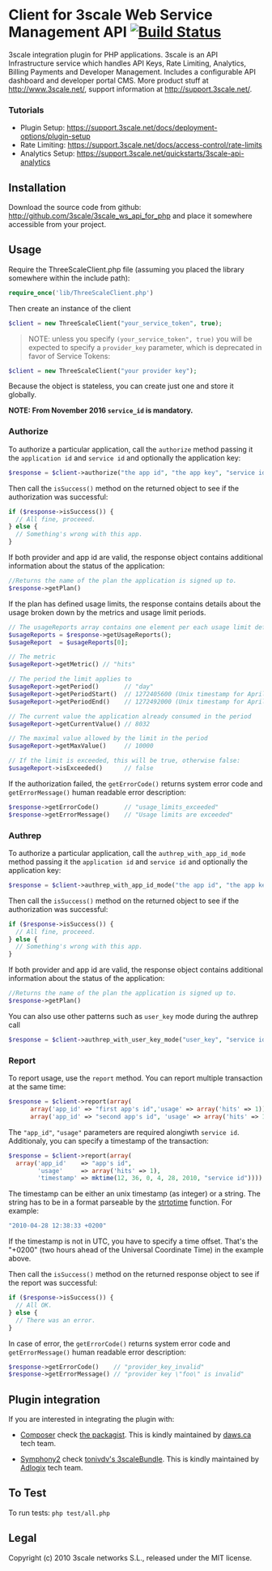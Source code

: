 # Client for 3scale Web Service Management API [![Build Status](https://secure.travis-ci.org/3scale/3scale_ws_api_for_php.png?branch=master)](http://travis-ci.org/3scale/3scale_ws_api_for_php)
3scale integration plugin for PHP applications. 3scale is an API Infrastructure service which handles API Keys, Rate Limiting, Analytics, Billing Payments and Developer Management. Includes a configurable API dashboard and developer portal CMS. More product stuff at http://www.3scale.net/, support information at http://support.3scale.net/.

### Tutorials
* Plugin Setup: https://support.3scale.net/docs/deployment-options/plugin-setup
* Rate Limiting: https://support.3scale.net/docs/access-control/rate-limits
* Analytics Setup: https://support.3scale.net/quickstarts/3scale-api-analytics

## Installation

Download the source code from github: http://github.com/3scale/3scale_ws_api_for_php and place it somewhere accessible from your project.

## Usage

Require the ThreeScaleClient.php file (assuming you placed the library somewhere within the
include path):

```php
require_once('lib/ThreeScaleClient.php')
```

Then create an instance of the client
```php
$client = new ThreeScaleClient("your_service_token", true);
```

> NOTE: unless you specify ```(your_service_token", true)``` you will be expected to specify
a `provider_key` parameter, which is deprecated in favor of Service Tokens:
```php
$client = new ThreeScaleClient("your provider key");
```

Because the object is stateless, you can create just one and store it globally.

**NOTE: From November 2016 `service_id` is mandatory.**

### Authorize

To authorize a particular application, call the `authorize` method passing it the 
`application id` and `service id` and optionally the application key:

```php
$response = $client->authorize("the app id", "the app key", "service id");
```

Then call the `isSuccess()` method on the returned object to see if the authorization was
successful:

```php
if ($response->isSuccess()) {
  // All fine, proceeed.
} else {
  // Something's wrong with this app.
}
```

If both provider and app id are valid, the response object contains additional information about the status of the application:

```php
//Returns the name of the plan the application is signed up to.
$response->getPlan()
```

If the plan has defined usage limits, the response contains details about the usage broken down by the metrics and usage limit periods.

```php
// The usageReports array contains one element per each usage limit defined on the plan.
$usageReports = $response->getUsageReports();
$usageReport  = $usageReports[0];

// The metric
$usageReport->getMetric() // "hits"

// The period the limit applies to
$usageReport->getPeriod()       // "day"
$usageReport->getPeriodStart()  // 1272405600 (Unix timestamp for April 28, 2010, 00:00:00)
$usageReport->getPeriodEnd()    // 1272492000 (Unix timestamp for April 29, 2010, 00:00:00)

// The current value the application already consumed in the period
$usageReport->getCurrentValue() // 8032

// The maximal value allowed by the limit in the period
$usageReport->getMaxValue()     // 10000

// If the limit is exceeded, this will be true, otherwise false:
$usageReport->isExceeded()      // false
```

If the authorization failed, the `getErrorCode()` returns system error code and `getErrorMessage()` human readable error description:
 
```php    
$response->getErrorCode()       // "usage_limits_exceeded"
$response->getErrorMessage()    // "Usage limits are exceeded"
```

### Authrep

To authorize a particular application, call the `authrep_with_app_id_mode` method passing it the 
`application id` and `service id` and optionally the application key:

```php
$response = $client->authrep_with_app_id_mode("the app id", "the app key", "service id", array('method_name' => 1));
```

Then call the `isSuccess()` method on the returned object to see if the authorization was
successful:

```php
if ($response->isSuccess()) {
  // All fine, proceeed.
} else {
  // Something's wrong with this app.
}
```

If both provider and app id are valid, the response object contains additional information about the status of the application:

```php
//Returns the name of the plan the application is signed up to.
$response->getPlan()
```

You can also use other patterns such as `user_key` mode during the authrep call

```php
$response = $client->authrep_with_user_key_mode("user_key", "service id", array('method_name' => 1));
```

### Report

To report usage, use the `report` method. You can report multiple transaction at the same time:

```php    
$response = $client->report(array(
      array('app_id' => "first app's id",'usage' => array('hits' => 1)),
      array('app_id' => "second app's id", 'usage' => array('hits' => 1))), "service id");
```

The `"app_id"`,  `"usage"` parameters are required alongiwth `service id`. Additionaly, you can specify a timestamp
of the transaction:

```php
$response = $client->report(array(
  array('app_id'    => "app's id",
        'usage'     => array('hits' => 1),
        'timestamp' => mktime(12, 36, 0, 4, 28, 2010, "service id"))));
```

The timestamp can be either an unix timestamp (as integer) or a string. The string has to be in a
format parseable by the [strtotime](http://php.net/manual/en/function.strtotime.php) function.
For example:

```php    
"2010-04-28 12:38:33 +0200"
```

If the timestamp is not in UTC, you have to specify a time offset. That's the "+0200" 
(two hours ahead of the Universal Coordinate Time) in the example above.

Then call the `isSuccess()` method on the returned response object to see if the report was
successful:

```php    
if ($response->isSuccess()) {
  // All OK.
} else {
  // There was an error.
}
```

In case of error, the `getErrorCode()` returns system error code and `getErrorMessage()`
human readable error description:

```php    
$response->getErrorCode()    // "provider_key_invalid"
$response->getErrorMessage() // "provider key \"foo\" is invalid"
```

## Plugin integration

If you are interested in integrating the plugin with:

* [Composer](http://getcomposer.org/) check [the packagist](https://packagist.org/packages/tdaws/3scale_ws_api_for_php). This is kindly maintained by [daws.ca](http://daws.ca) tech team.

* [Symphony2](http://symfony.com/) check [tonivdv's 3scaleBundle](https://github.com/tonivdv/3scaleBundle). This is kindly maintained by [Adlogix](http://www.adlogix.eu) tech team.

## To Test

To run tests: `php test/all.php`

## Legal

Copyright (c) 2010 3scale networks S.L., released under the MIT license.

